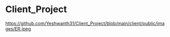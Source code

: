 # Client_Project

https://github.com/Yeshwanth31/Client_Project/blob/main/client/public/images/ER.jpeg
